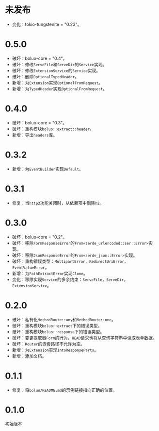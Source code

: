 # 未发布

- 变化：tokio-tungstenite = "0.23"。

# 0.5.0

- 破坏：boluo-core = "0.4"。
- 破坏：修改`ServeFile`和`ServeDir`的`Service`实现。
- 破坏：修改`ExtensionService`的`Service`实现。
- 破坏：删除`OptionalTypedHeader`。
- 新增：为`Extension`实现`OptionalFromRequest`。
- 新增：为`TypedHeader`实现`OptionalFromRequest`。

# 0.4.0

- 破坏：boluo-core = "0.3"。
- 破坏：重构模块`boluo::extract::header`。
- 新增：导出`headers`库。

# 0.3.2

- 新增：为`EventBuilder`实现`Default`。

# 0.3.1

- 修复：当`http2`功能关闭时，从依赖项中删除`h2`。

# 0.3.0

- 破坏：boluo-core = "0.2"。
- 破坏：移除`FormResponseError`的`From<serde_urlencoded::ser::Error>`实现。
- 破坏：移除`JsonResponseError`的`From<serde_json::Error>`实现。
- 破坏：重构错误类型：`MultipartError`，`RedirectUriError`，`EventValueError`。
- 新增：为`PathExtractError`实现`Clone`。
- 变化：移除实现`Service`的多余约束：`ServeFile`，`ServeDir`，`ExtensionService`。

# 0.2.0

- 破坏：私有化`MethodRoute::any`和`MethodRoute::one`。
- 破坏：重构模块`boluo::extract`下的错误类型。
- 破坏：重构模块`boluo::response`下的错误类型。
- 破坏：变更提取器`Form`的行为，`HEAD`请求也将从查询字符串中读取表单数据。
- 破坏：`Router`的嵌套路径不允许为空。
- 新增：为`Extension`实现`IntoResponseParts`。
- 新增：添加文档。

# 0.1.1

- 修复：将`boluo/README.md`的示例链接指向正确的位置。

# 0.1.0

初始版本